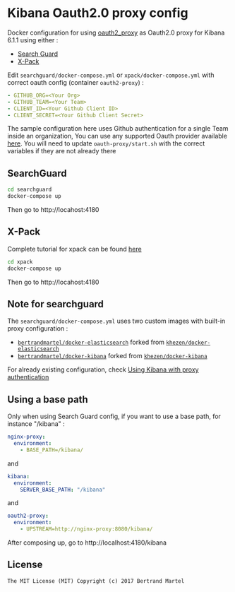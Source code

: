# Kibana Oauth2.0 proxy config

Docker configuration for using [oauth2_proxy](https://github.com/bitly/oauth2_proxy) as Oauth2.0 proxy for Kibana 6.1.1 using either : 

* [Search Guard](http://docs.search-guard.com/latest/main-concepts)
* [X-Pack](https://www.elastic.co/products/x-pack)

Edit `searchguard/docker-compose.yml` or `xpack/docker-compose.yml` with correct oauth config (container `oauth2-proxy`) : 

```yaml
- GITHUB_ORG=<Your Org>
- GITHUB_TEAM=<Your Team>
- CLIENT_ID=<Your Github Client ID>
- CLIENT_SECRET=<Your Github Client Secret>
```

The sample configuration here uses Github authentication for a single Team inside an organization, You can use any supported Oauth provider available [here](https://github.com/bitly/oauth2_proxy#oauth-provider-configuration). You will need to update `oauth-proxy/start.sh` with the correct variables if they are not already there

## SearchGuard

```bash
cd searchguard
docker-compose up
```

Then go to http://locahost:4180

## X-Pack

Complete tutorial for xpack can be found [here](https://www.elastic.co/blog/user-impersonation-with-x-pack-integrating-third-party-auth-with-kibana)

```bash
cd xpack
docker-compose up
```

Then go to http://locahost:4180

## Note for searchguard

The `searchguard/docker-compose.yml` uses two custom images with built-in proxy configuration :

* [`bertrandmartel/docker-elasticsearch`](https://github.com/bertrandmartel/docker-elasticsearch) forked from [`khezen/docker-elasticsearch`](https://github.com/khezen/docker-elasticsearch)
* [`bertrandmartel/docker-kibana`](https://github.com/bertrandmartel/docker-kibana) forked from [`khezen/docker-kibana`](https://github.com/khezen/docker-kibana)

For already existing configuration, check [Using Kibana with proxy authentication](http://docs.search-guard.com/latest/kibana-authentication-search-guard#using-kibana-with-proxy-authentication)

## Using a base path

Only when using Search Guard config, if you want to use a base path, for instance "/kibana" : 

```yaml
nginx-proxy:
  environment:
    - BASE_PATH=/kibana/
```
and 

```yaml
kibana:
  environment:
    SERVER_BASE_PATH: "/kibana"
```
and

```yaml
oauth2-proxy:
  environment:
    - UPSTREAM=http://nginx-proxy:8080/kibana/
```

After composing up, go to http://localhost:4180/kibana

## License

    The MIT License (MIT) Copyright (c) 2017 Bertrand Martel